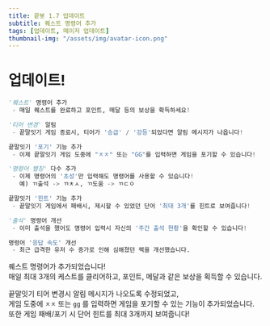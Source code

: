 ```yaml
---
title: 끝봇 1.7 업데이트
subtitle: 퀘스트 명령어 추가
tags: [업데이트, 메이저 업데이트]
thumbnail-img: "/assets/img/avatar-icon.png"
---
```


# 업데이트!    

```python
'퀘스트' 명령어 추가
 - 매일 퀘스트를 완료하고 포인트, 메달 등의 보상을 확득하세요!

'티어 변경' 알림
 - 끝말잇기 게임 종료시, 티어가 '승급' / '강등'되었다면 알림 메시지가 나옵니다!

끝말잇기 '포기' 기능 추가
 - 이제 끝말잇기 게임 도중에 "ㅈㅈ" 또는 "GG"를 입력하면 게임을 포기할 수 있습니다!

'명령어 별칭' 다수 추가
 - 이제 명령어의 '초성'만 입력해도 명령어를 사용할 수 있습니다!
   예) ㄲ출석 -> ㄲㅊㅅ, ㄲ도움 -> ㄲㄷㅇ

끝말잇기 '힌트' 기능 추가
 - 끝말잇기 게임에서 패배시, 제시할 수 있었던 단어 '최대 3개'를 힌트로 보여줍니다!

'출석' 명령어 개선
 - 이미 출석을 했어도 명령어 입력시 자신의 '주간 출석 현황'을 확인할 수 있습니다!

명령어 '응답 속도' 개선
 - 최근 급격한 유저 수 증가로 인해 심해졌던 렉을 개선했습니다.
```

퀘스트 명령어가 추가되었습니다!  
매일 최대 3개의 케스트를 클리어하고, 포인트, 메달과 같은 보상을 획득할 수 있습니다.   
   
끝말잇기 티어 변경시 알림 메시지가 나오도록 수정되었고,   
게임 도중에 ``ㅈㅈ`` 또는 ``gg`` 를 입력하면 게임을 포기할 수 있는 기능이 추가되었습니다.   
또한 게임 패배/포기 시 단어 힌트를 최대 3개까지 보여줍니다!